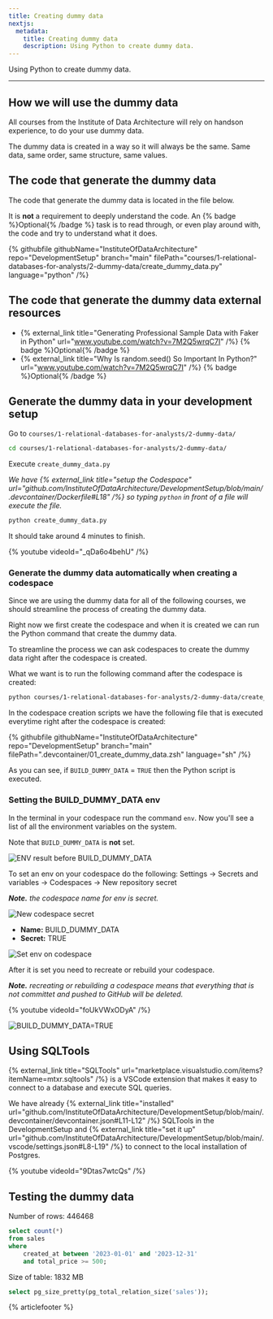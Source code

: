 ```yaml
---
title: Creating dummy data
nextjs:
  metadata:
    title: Creating dummy data
    description: Using Python to create dummy data.
---
```


Using Python to create dummy data.

---

## How we will use the dummy data

All courses from the Institute of Data Architecture will rely on handson experience, to do your use dummy data.

The dummy data is created in a way so it will always be the same. Same data, same order, same structure, same values.

## The code that generate the dummy data

The code that generate the dummy data is located in the file below.

It is **not** a requirement to deeply understand the code. An {% badge %}Optional{% /badge %} task is to read through, or even play around with, the code and try to understand what it does.

{%
    githubfile
    githubName="InstituteOfDataArchitecture"
    repo="DevelopmentSetup"
    branch="main"
    filePath="courses/1-relational-databases-for-analysts/2-dummy-data/create_dummy_data.py"
    language="python"
/%}

## The code that generate the dummy data external resources

- {% external_link title="Generating Professional Sample Data with Faker in Python" url="www.youtube.com/watch?v=7M2Q5wrqC7I" /%} {% badge %}Optional{% /badge %}
- {% external_link title="Why Is random.seed() So Important In Python?" url="www.youtube.com/watch?v=7M2Q5wrqC7I" /%} {% badge %}Optional{% /badge %}

## Generate the dummy data in your development setup

Go to `courses/1-relational-databases-for-analysts/2-dummy-data/`

```bash
cd courses/1-relational-databases-for-analysts/2-dummy-data/
```

Execute `create_dummy_data.py`

_We have {% external_link title="setup the Codespace" url="github.com/InstituteOfDataArchitecture/DevelopmentSetup/blob/main/.devcontainer/Dockerfile#L18" /%} so typing `python` in front of a file will execute the file._

```bash
python create_dummy_data.py
```

It should take around 4 minutes to finish.

{% youtube videoId="_qDa6o4behU" /%}

### Generate the dummy data automatically when creating a codespace

Since we are using the dummy data for all of the following courses, we should streamline the process of creating the dummy data.

Right now we first create the codespace and when it is created we can run the Python command that create the dummy data.

To streamline the process we can ask codespaces to create the dummy data right after the codespace is created.

What we want is to run the following command after the codespace is created:

```sh
python courses/1-relational-databases-for-analysts/2-dummy-data/create_dummy_data.py
```

In the codespace creation scripts we have the following file that is executed everytime right after the codespace is created:

{%
    githubfile
    githubName="InstituteOfDataArchitecture"
    repo="DevelopmentSetup"
    branch="main"
    filePath=".devcontainer/01_create_dummy_data.zsh"
    language="sh"
/%}

As you can see, if `BUILD_DUMMY_DATA` = `TRUE` then the Python script is executed.

### Setting the BUILD_DUMMY_DATA env

In the terminal in your codespace run the command `env`. Now you'll see a list of all the environment variables on the system.

Note that `BUILD_DUMMY_DATA` is **not** set.

![ENV result before BUILD_DUMMY_DATA](https://imagedelivery.net/8am9NHbT8J87BrE5c7SB0Q/3e0dc7cc-5c72-4172-5950-6c50d6d99900/HighQuality)

To set an env on your codespace do the following: Settings -> Secrets and variables -> Codespaces -> New repository secret

_**Note.** the codespace name for env is secret._

![New codespace secret](https://imagedelivery.net/8am9NHbT8J87BrE5c7SB0Q/6552bcf4-5291-4a53-759b-9fc5867b5300/HighQuality)

- **Name:** BUILD_DUMMY_DATA
- **Secret:** TRUE

![Set env on codespace](https://imagedelivery.net/8am9NHbT8J87BrE5c7SB0Q/f6e709cb-0e5c-4082-7a62-71c75c5eba00/HighQuality)

After it is set you need to recreate or rebuild your codespace.

_**Note.** recreating or rebuilding a codespace means that everything that is not committet and pushed to GitHub will be deleted._

{% youtube videoId="foUkVWxODyA" /%}

![BUILD_DUMMY_DATA=TRUE](https://imagedelivery.net/8am9NHbT8J87BrE5c7SB0Q/c0d50c8a-573f-41a5-c96f-e47ecfed1600/HighQuality)

## Using SQLTools

{% external_link title="SQLTools" url="marketplace.visualstudio.com/items?itemName=mtxr.sqltools" /%} is a VSCode extension that makes it easy to connect to a database and execute SQL queries.

We have already {% external_link title="installed" url="github.com/InstituteOfDataArchitecture/DevelopmentSetup/blob/main/.devcontainer/devcontainer.json#L11-L12" /%} SQLTools in the DevelopmentSetup and {% external_link title="set it up" url="github.com/InstituteOfDataArchitecture/DevelopmentSetup/blob/main/.vscode/settings.json#L8-L19" /%} to connect to the local installation of Postgres.

{% youtube videoId="9Dtas7wtcQs" /%}

## Testing the dummy data

Number of rows: 446468

```sql
select count(*)
from sales
where
    created_at between '2023-01-01' and '2023-12-31'
    and total_price >= 500;
```

Size of table: 1832 MB

```sql
select pg_size_pretty(pg_total_relation_size('sales'));
```

{% articlefooter %}
